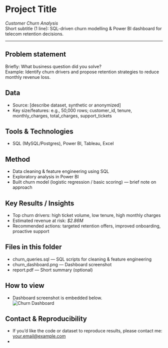 # Project Title
*Customer Churn Analysis*  
Short subtitle (1 line): SQL-driven churn modelling & Power BI dashboard for telecom retention decisions.

---

## Problem statement
Briefly: What business question did you solve?  
Example: Identify churn drivers and propose retention strategies to reduce monthly revenue loss.

## Data
- Source: [describe dataset, synthetic or anonymized]
- Key size/features: e.g., 50,000 rows; customer_id, tenure, monthly_charges, total_charges, support_tickets

## Tools & Technologies
- SQL (MySQL/Postgres), Power BI, Tableau, Excel

## Method
- Data cleaning & feature engineering using SQL
- Exploratory analysis in Power BI
- Built churn model (logistic regression / basic scoring) — brief note on approach

## Key Results / Insights
- Top churn drivers: high ticket volume, low tenure, high monthly charges
- Estimated revenue at risk: *$2.86M*
- Recommended actions: targeted retention offers, improved onboarding, proactive support

## Files in this folder
- churn_queries.sql — SQL scripts for cleaning & feature engineering
- churn_dashboard.png — Dashboard screenshot
- report.pdf — Short summary (optional)

## How to view
- Dashboard screenshot is embedded below.  
![Churn Dashboard](./images/churn_dashboard.png)

## Contact & Reproducibility
- If you’d like the code or dataset to reproduce results, please contact me: your.email@example.com
-